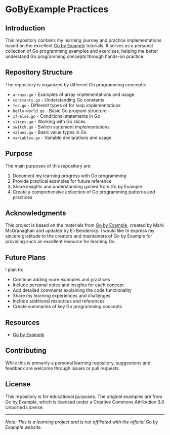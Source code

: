 # GoByExample Practices

## Introduction
This repository contains my learning journey and practice implementations based on the excellent [Go by Example](https://gobyexample.com/) tutorials. It serves as a personal collection of Go programming examples and exercises, helping me better understand Go programming concepts through hands-on practice.

## Repository Structure
The repository is organized by different Go programming concepts:
- `arrays.go` - Examples of array implementations and usage
- `constants.go` - Understanding Go constants
- `for.go` - Different types of for loop implementations
- `hello-world.go` - Basic Go program structure
- `if-else.go` - Conditional statements in Go
- `slices.go` - Working with Go slices
- `switch.go` - Switch statement implementations
- `values.go` - Basic value types in Go
- `variables.go` - Variable declarations and usage

## Purpose
The main purposes of this repository are:
1. Document my learning progress with Go programming
2. Provide practical examples for future reference
3. Share insights and understanding gained from Go by Example
4. Create a comprehensive collection of Go programming patterns and practices

## Acknowledgments
This project is based on the materials from [Go by Example](https://gobyexample.com/), created by Mark McGranaghan and updated by Eli Bendersky. I would like to express my sincere gratitude to the creators and maintainers of Go by Example for providing such an excellent resource for learning Go.

## Future Plans
I plan to:
- Continue adding more examples and practices
- Include personal notes and insights for each concept
- Add detailed comments explaining the code functionality
- Share my learning experiences and challenges
- Include additional resources and references
- Create summaries of key Go programming concepts

## Resources
- [Go by Example](https://gobyexample.com/)

## Contributing
While this is primarily a personal learning repository, suggestions and feedback are welcome through issues or pull requests.

## License
This repository is for educational purposes. The original examples are from Go by Example, which is licensed under a Creative Commons Attribution 3.0 Unported License.

---
*Note: This is a learning project and is not affiliated with the official Go by Example website.*
